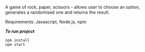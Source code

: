 A game of rock, paper, scissors - allows user to choose an option, generates a randomised one and returns the result.

Requirements: Javascript, Node.js, npm

***To run project***

```
npm install
npm start
```
